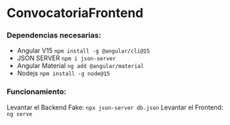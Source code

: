 # ConvocatoriaFrontend

### Dependencias necesarias: 
- Angular V15
  ``npm install -g @angular/cli@15``
- JSON SERVER
  ``npm i json-server``
- Angular Material
  ``ng add @angular/material``
- Nodejs
  ``npm install -g node@15``

### Funcionamiento:
Levantar el Backend Fake: 
  ``npx json-server db.json``
Levantar el Frontend:
  ``ng serve`` 
  
